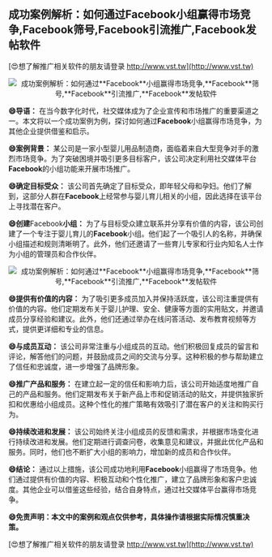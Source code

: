 ## **成功案例解析：如何通过**Facebook**小组赢得市场竞争,**Facebook**筛号,**Facebook**引流推广,**Facebook**发帖软件**

[😍想了解推广相关软件的朋友请登录 http://www.vst.tw](http://www.vst.tw)

 <center><img src="https://vst.tw/MP4/tuiguang/png/6.png" alt="成功案例解析：如何通过**Facebook**小组赢得市场竞争,**Facebook**筛号,**Facebook**引流推广,**Facebook**发帖软件"></center>

**😄导语：**
在当今数字化时代，社交媒体成为了企业宣传和市场推广的重要渠道之一。本文将以一个成功案例为例，探讨如何通过**Facebook**小组赢得市场竞争，为其他企业提供借鉴和启示。

**😄案例背景：**
某公司是一家小型婴儿用品制造商，面临着来自大型竞争对手的激烈市场竞争。为了突破困境并吸引更多目标客户，该公司决定利用社交媒体平台**Facebook**的小组功能来开展市场推广。

**😄确定目标受众：**
该公司首先确定了目标受众，即年轻父母和孕妇。他们了解到，这部分人群在**Facebook**上经常参与婴儿育儿相关的小组，因此选择在该平台上寻找潜在客户。

**😄创建**Facebook**小组：**
为了与目标受众建立联系并分享有价值的内容，该公司创建了一个专注于婴儿育儿的**Facebook**小组。他们起了一个吸引人的名称，并确保小组描述和规则清晰明了。此外，他们还邀请了一些育儿专家和行业内知名人士作为小组的管理员和合作伙伴。

 <center><img src="https://vst.tw/MP4/tuiguang/png/0.png" alt="成功案例解析：如何通过**Facebook**小组赢得市场竞争,**Facebook**筛号,**Facebook**引流推广,**Facebook**发帖软件"></center>

**😄提供有价值的内容：**
为了吸引更多成员加入并保持活跃度，该公司注重提供有价值的内容。他们定期发布关于婴儿护理、安全、健康等方面的实用贴文，并邀请成员分享经验和建议。此外，他们还通过举办在线问答活动、发布教育视频等方式，提供更详细和专业的信息。

**😄与成员互动：**
该公司非常注重与小组成员的互动。他们积极回复成员的留言和评论，解答他们的问题，并鼓励成员之间的交流与分享。这种积极的参与帮助建立了信任和忠诚度，进一步增强了品牌形象。

**😄推广产品和服务：**
在建立起一定的信任和影响力后，该公司开始适度地推广自己的产品和服务。他们定期发布关于新产品上市和促销活动的贴文，并提供独家折扣和优惠给小组成员。这种个性化的推广策略有效吸引了潜在客户的关注和购买行为。

**😄持续改进和发展：**
该公司始终关注小组成员的反馈和需求，并根据市场变化进行持续改进和发展。他们定期进行调查问卷，收集意见和建议，并据此优化产品和服务。同时，他们也不断扩大小组的影响力，增加新的成员和合作伙伴。

**😄结论：**
通过以上措施，该公司成功地利用**Facebook**小组赢得了市场竞争。他们通过提供有价值的内容、积极互动和个性化推广，建立了品牌形象和客户忠诚度。其他企业可以借鉴这些经验，结合自身特点，通过社交媒体平台赢得市场竞争。

**😄免责声明：本文中的案例和观点仅供参考，具体操作请根据实际情况慎重决策。**

[😍想了解推广相关软件的朋友请登录 http://www.vst.tw](http://www.vst.tw)



